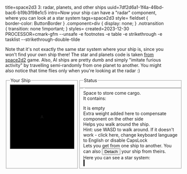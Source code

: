 title=space2d3 3: radar, planets, and other ships
uuid=7df2d6a1-1f4a-46bd-bac6-b19b3f98e1c5
intro=Now your ship can have a "radar" component, where you can look at a star system
tags=space2d3
style= fieldset { border-color: ButtonBorder } .component>div { display: none; } .notransition { transition: none !important; }
styles=
created=2023-12-30
PROCESSOR=cmark-gfm --unsafe -e footnotes -e table -e strikethrough -e tasklist --strikethrough-double-tilde

Note that it's not exactly the same star system where your ship is,
since you won't find your own ship there!
The star and planets code is taken [from space2d2][f] game.
Also, AI ships are pretty dumb and simply "imitate furious activity" by travelling semi-randomly from one planet to another.
You might also notice that time flies only when you're looking at the radar :)

[f]: http://alexey.shpakovsky.ru/en/space2d2-1-a-simple-game-about-flat-space.html

<div>
	<style id="currentComponent"></style>
	<div style="display: flex;">
		<fieldset style="width: 154px;">
			<legend>Your Ship</legend>
			<!-- <div style="text-align: center;">
				<button id="save">Save Ship</button>
				<button id="load">Load Ship</button>
				<button id="random">Generate Random</button>
			</div> -->
			<div id="canvasBox" style="position: relative; display:flex; align-items: center; justify-content: center; width: 200px; height: 200px; overflow: hidden; background: black; border: 2px groove ButtonBorder;">
				<canvas id="myCanvas" style="position: absolute; transition: all 0.166s cubic-bezier(0,.5,.8,.8) 0s; transition-property: top,left;"></canvas>
				<span id="human" style="font-family:sans;transition: transform 0.166s linear 0s;">A</span>
			</div>
		</fieldset>
		<div>
			<fieldset>
				<legend>Status</legend>
				<div id="status"></div>
			</fieldset>
			<fieldset class="component" style="width: 300px;">
				<legend id="componentLegend"></legend>
				<div id="CargoBay">Space to store come cargo. <div id="CargoBay_NonEmpty">It contains: <ul></ul>
					</div>
					<div id="CargoBay_Empty">It is empty</div>
				</div>
				<div id="Ballast">Extra weight added here to compensate <b></b> component on the other side</div>
				<div id="Passage">Helps you walk around the ship. <br> Hint: use WASD to walk around. If it doesn't work - click here, change keyboard language to English or disable CapsLock</div>
				<div id="Airlock">Lets you get from one ship to another. You can also <button id="Airlock_Detach">Detach</button> your ship from theirs. </div>
				<div id="Radar">Here you can see a star system:<br><canvas width="296" height="296" style="background: black; border: 2px groove ButtonBorder;"></canvas>
				</div>
			</fieldset>
		</div>
	</div>
	<script src="space2d3-3-radar-planets-and-other-ships.js"></script>
</div>
